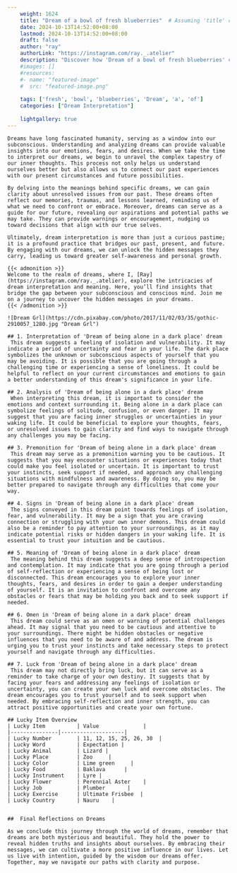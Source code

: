 ```yaml
---
    weight: 1624
    title: "Dream of a bowl of fresh blueberries"  # Assuming 'title' column exists
    date: 2024-10-13T14:52:00+08:00
    lastmod: 2024-10-13T14:52:00+08:00
    draft: false
    author: "ray"
    authorLink: "https://instagram.com/ray._.atelier"
    description: "Discover how 'Dream of a bowl of fresh blueberries' can interpret your future and uncover its significant meanings in your life."
    #images: []
    #resources:
    #- name: "featured-image"
    #  src: "featured-image.png"
    
    tags: ['fresh', 'bowl', 'blueberries', 'Dream', 'a', 'of']
    categories: ["Dream Interpretation"]
    
    lightgallery: true
---
```

    
    Dreams have long fascinated humanity, serving as a window into our subconscious. Understanding and analyzing dreams can provide valuable insights into our emotions, fears, and desires. When we take the time to interpret our dreams, we begin to unravel the complex tapestry of our inner thoughts. This process not only helps us understand ourselves better but also allows us to connect our past experiences with our present circumstances and future possibilities.
    
    By delving into the meanings behind specific dreams, we can gain clarity about unresolved issues from our past. These dreams often reflect our memories, traumas, and lessons learned, reminding us of what we need to confront or embrace. Moreover, dreams can serve as a guide for our future, revealing our aspirations and potential paths we may take. They can provide warnings or encouragement, nudging us toward decisions that align with our true selves.
    
    Ultimately, dream interpretation is more than just a curious pastime; it is a profound practice that bridges our past, present, and future. By engaging with our dreams, we can unlock the hidden messages they carry, leading us toward greater self-awareness and personal growth.
    
    {{< admonition >}}
    Welcome to the realm of dreams, where I, [Ray](https://instagram.com/ray._.atelier), explore the intricacies of dream interpretation and meaning. Here, you’ll find insights that bridge the gap between your subconscious and conscious mind. Join me on a journey to uncover the hidden messages in your dreams.
    {{< /admonition >}}
    
    ![Dream Grl](https://cdn.pixabay.com/photo/2017/11/02/03/35/gothic-2910057_1280.jpg "Dream Grl")
    
    ## 1. Interpretation of 'Dream of being alone in a dark place' dream
     This dream suggests a feeling of isolation and vulnerability. It may indicate a period of uncertainty and fear in your life. The dark place symbolizes the unknown or subconscious aspects of yourself that you may be avoiding. It is possible that you are going through a challenging time or experiencing a sense of loneliness. It could be helpful to reflect on your current circumstances and emotions to gain a better understanding of this dream's significance in your life.
    
    ## 2. Analysis of 'Dream of being alone in a dark place' dream
     When interpreting this dream, it is important to consider the emotions and context surrounding it. Being alone in a dark place can symbolize feelings of solitude, confusion, or even danger. It may suggest that you are facing inner struggles or uncertainties in your waking life. It could be beneficial to explore your thoughts, fears, or unresolved issues to gain clarity and find ways to navigate through any challenges you may be facing.
    
    ## 3. Premonition for 'Dream of being alone in a dark place' dream
     This dream may serve as a premonition warning you to be cautious. It suggests that you may encounter situations or experiences today that could make you feel isolated or uncertain. It is important to trust your instincts, seek support if needed, and approach any challenging situations with mindfulness and awareness. By doing so, you may be better prepared to navigate through any difficulties that come your way.
    
    ## 4. Signs in 'Dream of being alone in a dark place' dream
     The signs conveyed in this dream point towards feelings of isolation, fear, and vulnerability. It may be a sign that you are craving connection or struggling with your own inner demons. This dream could also be a reminder to pay attention to your surroundings, as it may indicate potential risks or hidden dangers in your waking life. It is essential to trust your intuition and be cautious.
    
    ## 5. Meaning of 'Dream of being alone in a dark place' dream
     The meaning behind this dream suggests a deep sense of introspection and contemplation. It may indicate that you are going through a period of self-reflection or experiencing a sense of being lost or disconnected. This dream encourages you to explore your inner thoughts, fears, and desires in order to gain a deeper understanding of yourself. It is an invitation to confront and overcome any obstacles or fears that may be holding you back and to seek support if needed.
    
    ## 6. Omen in 'Dream of being alone in a dark place' dream
     This dream could serve as an omen or warning of potential challenges ahead. It may signal that you need to be cautious and attentive to your surroundings. There might be hidden obstacles or negative influences that you need to be aware of and address. The dream is urging you to trust your instincts and take necessary steps to protect yourself and navigate through any difficulties.
    
    ## 7. Luck from 'Dream of being alone in a dark place' dream
     This dream may not directly bring luck, but it can serve as a reminder to take charge of your own destiny. It suggests that by facing your fears and addressing any feelings of isolation or uncertainty, you can create your own luck and overcome obstacles. The dream encourages you to trust yourself and to seek support when needed. By embracing self-reflection and inner strength, you can attract positive opportunities and create your own fortune.
    
    ## Lucky Item Overview
    | Lucky Item          | Value              |
    |---------------|--------------------|
    | Lucky Number        | 11, 12, 15, 25, 26, 30  |
    | Lucky Word          | Expectation |
    | Lucky Animal        | Lizard |
    | Lucky Place         | Zoo     |
    | Lucky Color         | Lime green     |
    | Lucky Food          | Baklava      |
    | Lucky Instrument    | Lyre |
    | Lucky Flower        | Perennial Aster    |
    | Lucky Job           | Plumber       |
    | Lucky Exercise      | Ultimate Frisbee  |
    | Lucky Country       | Nauru    |
    
    
    ##  Final Reflections on Dreams
    
    As we conclude this journey through the world of dreams, remember that dreams are both mysterious and beautiful. They hold the power to reveal hidden truths and insights about ourselves. By embracing their messages, we can cultivate a more positive influence in our lives. Let us live with intention, guided by the wisdom our dreams offer. Together, may we navigate our paths with clarity and purpose.
    